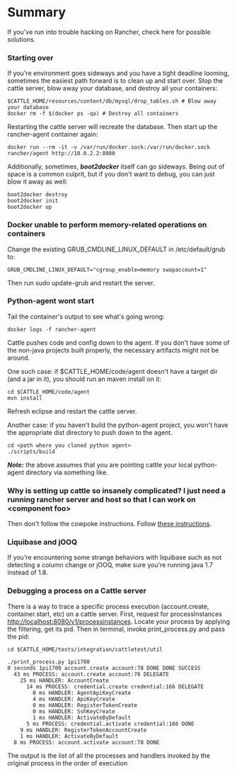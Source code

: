 # Summary
If you've run into trouble hacking on Rancher, check here for possible solutions.

### Starting over
If you're environment goes sideways and you have a tight deadline looming, sometimes the easiest path forward is to clean up and start over. Stop the cattle server, blow away your database, and destroy all your containers:
```
$CATTLE_HOME/resources/content/db/mysql/drop_tables.sh # Blow away your database
docker rm -f $(docker ps -qa) # Destroy all containers
```
Restarting the cattle server will recreate the database. Then start up the rancher-agent container again:
```
docker run --rm -it -v /var/run/docker.sock:/var/run/docker.sock rancher/agent http://10.0.2.2:8080
```
Additionally, sometimes, ***boot2docker*** itself can go sideways. Being out of space is a common culprit, but if you don't want to debug, you can just blow it away as well:
```
boot2docker destroy
boot2docker init
boot2docker up
```
### Docker unable to perform memory-related operations on containers
Change the existing GRUB_CMDLINE_LINUX_DEFAULT in /etc/default/grub to:
 
```GRUB_CMDLINE_LINUX_DEFAULT="cgroup_enable=memory swapaccount=1"```
 
Then run sudo update-grub and restart the server.

### Python-agent wont start
Tail the container's output to see what's going wrong:
```
docker logs -f rancher-agent
```
Cattle pushes code and config down to the agent. If you don't have some of the non-java projects built properly, the necessary artifacts might not be around.

One such case: if $CATTLE_HOME/code/agent doesn't have a target dir (and a jar in it), you should run an maven install on it:
```
cd $CATTLE_HOME/code/agent
mvn install
```
Refresh eclipse and restart the cattle server.

Another case: if you haven't build the python-agent project, you won't have the appropriate dist directory to push down to the agent. 
```
cd <path where you cloned python agent>
./scripts/build
```
***Note:*** the above assumes that you are pointing cattle your local python-agent directory via something like.

### Why is setting up cattle so insanely complicated? I just need a running rancher server and host so that I can work on &lt;component foo&gt;
Then don't follow the cowpoke instructions. Follow [these instructions](https://github.com/rancherio/rancher#management-server).

### Liquibase and jOOQ
If you're encountering some strange behaviors with liquibase such as not detecting a column change or jOOQ, make sure you're running java 1.7 instead of 1.8.

### Debugging a process on a Cattle server
There is a way to trace a specific process execution (account.create, container.start, etc) on a cattle server. 
First, request for processInstances [http://localhost:8080/v1/processinstances](http://localhost:8080/v1/processinstances). Locate your process by applying the filtering, get its pid.
Then in terminal, invoke print_process.py and pass the pid:
```
cd $CATTLE_HOME/tests/integration/cattletest/util

./print_process.py 1pi1700
0 seconds 1pi1700 account.create account:78 DONE DONE SUCCESS
  43 ms PROCESS: account.create account:78 DELEGATE
    25 ms HANDLER: AccountCreate
      14 ms PROCESS: credential.create credential:166 DELEGATE
        0 ms HANDLER: AgentApiKeyCreate
        4 ms HANDLER: ApiKeyCreate
        0 ms HANDLER: RegisterTokenCreate
        0 ms HANDLER: SshKeyCreate
        1 ms HANDLER: ActivateByDefault
      5 ms PROCESS: credential.activate credential:166 DONE
    9 ms HANDLER: RegisterTokenAccountCreate
    1 ms HANDLER: ActivateByDefault
  8 ms PROCESS: account.activate account:78 DONE
```
The output is the list of all the processes and handlers invoked by the original process in the order of execution